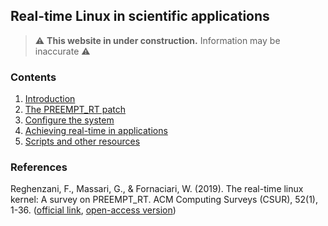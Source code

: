 ## Real-time Linux in scientific applications

> :warning: **This website in under construction.** Information may be inaccurate :warning:



### Contents
1. [Introduction](./introduction)
2. [The PREEMPT_RT patch](./introduction)
3. [Configure the system](./configure-system)
4. [Achieving real-time in applications](./configure-apps)
5. [Scripts and other resources](./resources)

### References
Reghenzani, F., Massari, G., & Fornaciari, W. (2019). The real-time linux kernel: A survey on
PREEMPT_RT. ACM Computing Surveys (CSUR), 52(1), 1-36.
([official link](https://dl.acm.org/doi/abs/10.1145/3297714),
[open-access version](https://re.public.polimi.it/handle/11311/1076057#.YB0SlnWYWV4))

